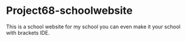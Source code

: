 # Project68-schoolwebsite
This is a school website for my school you can even make it your school with brackets IDE.
